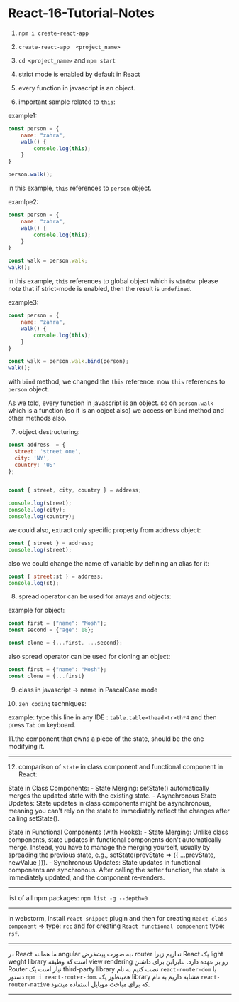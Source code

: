 # React-16-Tutorial-Notes



1. `npm i create-react-app`
2. `create-react-app  <project_name>`
3. `cd <project_name>`  and  `npm start`
4. strict mode is enabled by default in React
5. every function in javascript is an object.


6. important sample related to `this`:

example1:
```javascript
const person = {
    name: "zahra",
    walk() {
        console.log(this);
    }
}

person.walk();
```

in this example, `this` references to `person` object.


examlpe2:

```javascript
const person = {
    name: "zahra",
    walk() {
        console.log(this);
    }
}

const walk = person.walk;
walk();
```

in this example, `this` references to global object which is `window`.  please note that if strict-mode is enabled, then the result is `undefined`.

example3:

```javascript
const person = {
    name: "zahra",
    walk() {
        console.log(this);
    }
}

const walk = person.walk.bind(person);
walk();
```

with `bind` method, we changed the `this` reference. now `this` references to `person` object.

As we told, every function in javascript is an object. so on `person.walk` which is a function (so it is an object also) we access on `bind` method and other methods also.



7. object destructuring:

``` javascript
const address  = {
  street: 'street one',
  city: 'NY',
  country: 'US'  
};


const { street, city, country } = address;

console.log(street);
console.log(city);
console.log(country);
```


we could also, extract only specific property from address object:

```javascript
const { street } = address;
console.log(street);
```

also we could change the name of variable by defining an alias for it:

```javascript
const { street:st } = address;
console.log(st);
```


8. spread operator can be used for arrays and objects:


example for object:
```javascript
const first = {"name": "Mosh"};
const second = {"age": 18};

const clone = {...first, ...second};
```

also spread operator can be used for cloning an object:

```javascript
const first = {"name": "Mosh"};
const clone = {...first}
```


9. class in javascript -> name in PascalCase mode

10. `zen coding` techniques:

example: type this line in any IDE : `table.table>thead>tr>th*4` and then press `Tab` on keyboard.

11.the component that owns a piece of the state, should be the one modifying it.


----------------------------------------------------

12. comparison of `state` in class component and functional component in React:

State in Class Components:
    - State Merging: setState() automatically merges the updated state with the existing state.
    - Asynchronous State Updates: State updates in class components might be asynchronous, meaning you can't rely on the state to immediately reflect the changes after calling setState().

State in Functional Components (with Hooks):
    - State Merging: Unlike class components, state updates in functional components don't automatically merge. Instead, you have to manage the merging yourself, usually by spreading the previous state, e.g., setState(prevState => ({ ...prevState, newValue })).
    - Synchronous Updates: State updates in functional components are synchronous. After calling the setter function, the state is immediately updated, and the component re-renders.



----------------------------------------------------

list of all npm packages:
`npm list -g --depth=0`


----------------------------------------------------

in webstorm, install `react snippet` plugin and then for creating `React class component` => type: `rcc` and for creating `React functional compoenent` type: `rsf`.

----------------------------------------------------

در React ما همانند angular  به صورت پیشفرض، router نداریم زیرا  React یک   light weght library است که وظیفه  view rendering رو بر عهده دارد. بنابرابن برای داشتن Router نیاز است یک  third-party  library نصب کنیم به نام   `react-router-dom` با دستور    `npm i react-router-dom`.
همینطوز یک library مشابه داریم به نام   `react-router-native` که برای مباحث موبایل استفاده میشود.

   ----------------------------------------------------



